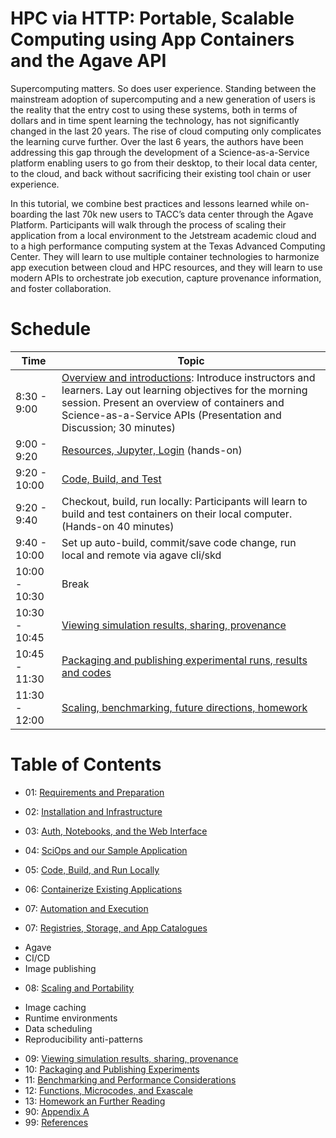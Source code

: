 # HPC via HTTP: Portable, Scalable Computing using App Containers and the Agave API

Supercomputing matters. So does user experience. Standing between the mainstream adoption of supercomputing and a new generation of users is the reality that the entry cost to using these systems, both in terms of dollars and in time spent learning the technology, has not significantly changed in the last 20 years. The rise of cloud computing only complicates the learning curve further. Over the last 6 years, the authors have been addressing this gap through the development of a Science-as-a-Service platform enabling users to go from their desktop, to their local data center, to the cloud, and back without sacrificing their existing tool chain or user experience.

In this tutorial, we combine best practices and lessons learned while on-boarding the last 70k new users to TACC’s data center through the Agave Platform. Participants will walk through the process of scaling their application from a local environment to the Jetstream academic cloud and to a high performance computing system at the Texas Advanced Computing Center. They will learn to use multiple container technologies to harmonize app execution between cloud and HPC resources, and they will learn to use modern APIs to orchestrate job execution, capture provenance information, and foster collaboration.


# Schedule

|Time           | Topic                                                       |
|---------------|-------------------------------------------------------------|
|  8:30 - 9:00 | [Overview and introductions](overview/readme.md): Introduce instructors and learners. Lay out learning objectives for the morning session. Present an overview of containers and Science-as-a-Service APIs (Presentation and Discussion; 30 minutes)|
|  9:00 - 9:20 | [Resources, Jupyter, Login](setup/readme.md) (hands-on)|
|  9:20 - 10:00 | [Code, Build, and Test](portability_performance_and_persistence/readme.md) |
|  9:20 - 9:40 | Checkout, build, run locally: Participants will learn to build and test containers on their local computer. (Hands-on 40 minutes) |
|  9:40 - 10:00 | Set up auto-build, commit/save code change, run local and remote via agave cli/skd |
|  10:00 - 10:30 | Break  |
|  10:30 - 10:45 | [Viewing simulation results, sharing, provenance](sharing/readme.md)  |
|  10:45 - 11:30 | [Packaging and publishing experimental runs, results and codes](publishing/readme.md)|
|  11:30 - 12:00 | [Scaling, benchmarking, future directions, homework](performance/readme.md) |

# Table of Contents

- 01: [Requirements and Preparation](01-Requirements-and-Preparation.md)
- 02: [Installation and Infrastructure](02-Installation-and-Infrastructure.md)
- 03: [Auth, Notebooks, and the Web Interface](03-Auth-Notebooks-and-Web-Console.md)
- 04: [SciOps and our Sample Application](04-SciOps-and-Sample-Application.md)
- 05: [Code, Build, and Run Locally](05-Code-Build-and-Run-Locally.md)
- 06: [Containerize Existing Applications](06-Containerize-Existing-Applications.md)

- 07: [Automation and Execution]()

- 07: [Registries, Storage, and App Catalogues](07-Registries-Storage-and-App-Catalogues.md)
* Agave
* CI/CD
* Image publishing
- 08: [Scaling and Portability]()
* Image caching
* Runtime environments
* Data scheduling
* Reproducibility anti-patterns
- 09: [Viewing simulation results, sharing, provenance]()
- 10: [Packaging and Publishing Experiments]()
- 11: [Benchmarking and Performance Considerations]()
- 12: [Functions, Microcodes, and Exascale]()
- 13: [Homework an Further Reading]()
- 90: [Appendix A](90-Appendix-A.md)
- 99: [References](99-References.md)
